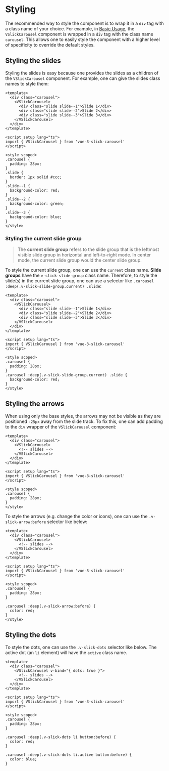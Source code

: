 # Styling

The recommended way to style the component is to wrap it in a `div` tag with a class name of your choice. For example, in [Basic Usage](/guide/basic-usage), the `VSlickCarousel` component is wrapped in a `div` tag with the class name `carousel`. This allows one to easily style the component with a higher level of specificity to override the default styles.

## Styling the slides

Styling the slides is easy because one provides the slides as a children of the `VSlickCarousel` component. For example, one can give the slides class names to style them:

```vue
<template>
  <div class="carousel">
    <VSlickCarousel>
      <div class="slide slide--1">Slide 1</div>
      <div class="slide slide--2">Slide 2</div>
      <div class="slide slide--3">Slide 3</div>
    </VSlickCarousel>
  </div>
</template>

<script setup lang="ts">
import { VSlickCarousel } from 'vue-3-slick-carousel'
</script>

<style scoped>
.carousel {
  padding: 28px;
}
.slide {
  border: 1px solid #ccc;
}
.slide--1 {
  background-color: red;
}
.slide--2 {
  background-color: green;
}
.slide--3 {
  background-color: blue;
}
</style>
```

### Styling the current slide group

> The **current slide group** refers to the slide group that is the leftmost visible slide group in horizontal and left-to-right mode. In center mode, the current slide group would the center slide group.

To style the current slide group, one can use the `current` class name. **Slide groups** have the `v-slick-slide-group` class name. Therefore, to style the slide(s) in the current slide group, one can use a selector like `.carousel :deep(.v-slick-slide-group.current) .slide`:

```vue
<template>
  <div class="carousel">
    <VSlickCarousel>
      <div class="slide slide--1">Slide 1</div>
      <div class="slide slide--2">Slide 2</div>
      <div class="slide slide--3">Slide 3</div>
    </VSlickCarousel>
  </div>
</template>

<script setup lang="ts">
import { VSlickCarousel } from 'vue-3-slick-carousel'
</script>

<style scoped>
.carousel {
  padding: 28px;
}
.carousel :deep(.v-slick-slide-group.current) .slide {
  background-color: red;
}
</style>
```

## Styling the arrows

When using only the base styles, the arrows may not be visible as they are positioned `-25px` away from the slide track. To fix this, one can add padding to the `div` wrapper of the `VSlickCarousel` component:

```vue
<template>
  <div class="carousel">
    <VSlickCarousel>
      <!-- slides -->
    </VSlickCarousel>
  </div>
</template>

<script setup lang="ts">
import { VSlickCarousel } from 'vue-3-slick-carousel'
</script>

<style scoped>
.carousel {
  padding: 28px;
}
</style>
```

To style the arrows (e.g. change the color or icons), one can use the `.v-slick-arrow:before` selector like below:

```vue
<template>
  <div class="carousel">
    <VSlickCarousel>
      <!-- slides -->
    </VSlickCarousel>
  </div>
</template>

<script setup lang="ts">
import { VSlickCarousel } from 'vue-3-slick-carousel'
</script>

<style scoped>
.carousel {
  padding: 28px;
}

.carousel :deep(.v-slick-arrow:before) {
  color: red;
}
</style>
```

## Styling the dots

To style the dots, one can use the `.v-slick-dots` selector like below. The active dot (an `li` element) will have the `active` class name.

```vue
<template>
  <div class="carousel">
    <VSlickCarousel v-bind="{ dots: true }">
      <!-- slides -->
    </VSlickCarousel>
  </div>
</template>

<script setup lang="ts">
import { VSlickCarousel } from 'vue-3-slick-carousel'
</script>

<style scoped>
.carousel {
  padding: 28px;
}

.carousel :deep(.v-slick-dots li button:before) {
  color: red;
}

.carousel :deep(.v-slick-dots li.active button:before) {
  color: blue;
}
```
